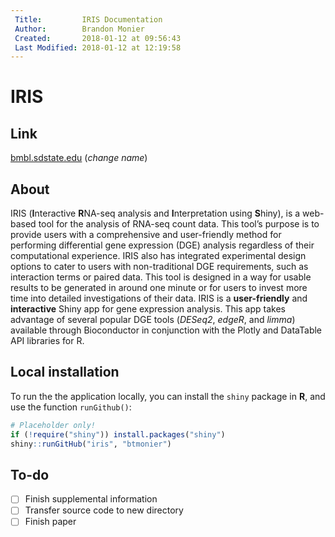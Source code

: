 ```yaml
---
 Title:         IRIS Documentation
 Author:        Brandon Monier
 Created:       2018-01-12 at 09:56:43
 Last Modified: 2018-01-12 at 12:19:58
---
```


# IRIS

## Link
[bmbl.sdstate.edu](http://bmbl.sdstate.edu/VIDGER/) (*change name*)

## About
IRIS (**I**nteractive **R**NA-seq analysis and **I**nterpretation using **S**hiny), is a web-based tool for the analysis of RNA-seq count data. This tool’s purpose is to provide users with a comprehensive and user-friendly method for performing differential gene expression (DGE) analysis regardless of their computational experience. IRIS also has integrated experimental design options to cater to users with non-traditional DGE requirements, such as interaction terms or paired data. This tool is designed in a way for usable results to be generated in around one minute or for users to invest more time into detailed investigations of their data. IRIS is a **user-friendly** and **interactive** Shiny app for gene expression analysis. This app takes advantage of several popular DGE tools (*DESeq2*, *edgeR*, and *limma*) available through Bioconductor in conjunction with the Plotly and DataTable API libraries for R. 

## Local installation
To run the the application locally, you can install the `shiny` package in **R**, and use the function `runGithub()`:

``` r
# Placeholder only!
if (!require("shiny")) install.packages("shiny")
shiny::runGitHub("iris", "btmonier")
```

## To-do
- [ ] Finish supplemental information
- [ ] Transfer source code to new directory
- [ ] Finish paper
